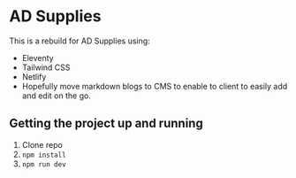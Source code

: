# AD Supplies
This is a rebuild for AD Supplies using:
- Eleventy
- Tailwind CSS
- Netlify
- Hopefully move markdown blogs to CMS to enable to client to easily add and edit on the go.

## Getting the project up and running

1. Clone repo
2. `npm install`
3. `npm run dev`